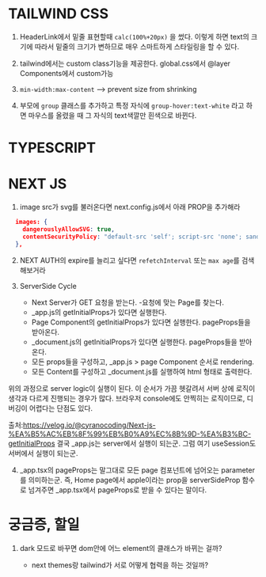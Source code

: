 # TAILWIND CSS

1. HeaderLink에서 밑줄 표현할때 `calc(100%+20px)` 을 썼다. 이렇게 하면 text의 크기에 따라서 밑줄의 크기가 변하므로 매우 스마트하게 스타일링을 할 수 있다.

2. tailwind에서는 custom class기능을 제공한다. global.css에서 @layer Components에서 custom가능

3. `min-width:max-content` --> prevent size from shrinking

4. 부모에 `group` 클래스를 추가하고 특정 자식에 `group-hover:text-white` 라고 하면 마우스를 올렸을 때 그 자식의 text색깔만 흰색으로 바뀐다.

# TYPESCRIPT

# NEXT JS

1. image src가 svg를 불러온다면 next.config.js에서 아래 PROP을 추가해라

```JSON
  images: {
    dangerouslyAllowSVG: true,
    contentSecurityPolicy: "default-src 'self'; script-src 'none'; sandbox;",
  },
```

2. NEXT AUTH의 expire를 늘리고 싶다면 `refetchInterval` 또는 `max age`를 검색해보거라

3. ServerSide Cycle
   - Next Server가 GET 요청을 받는다. -요청에 맞는 Page를 찾는다.
   - \_app.js의 getInitialProps가 있다면 실행한다.
   - Page Component의 getInitialProps가 있다면 실행한다. pageProps들을 받아온다.
   - \_document.js의 getInitialProps가 있다면 실행한다. pageProps들을 받아온다.
   - 모든 props들을 구성하고, \_app.js > page Component 순서로 rendering.
   - 모든 Content를 구성하고 \_document.js를 실행하여 html 형태로 출력한다.

위의 과정으로 server logic이 실행이 된다. 이 순서가 가끔 헷갈려서 서버 상에 로직이 생각과 다르게 진행되는 경우가 많다. 브라우저 console에도 안찍히는 로직이므로, 디버깅이 어렵다는 단점도 있다.

출처:https://velog.io/@cyranocoding/Next-js-%EA%B5%AC%EB%8F%99%EB%B0%A9%EC%8B%9D-%EA%B3%BC-getInitialProps
결국 \_app.js는 server에서 실행이 되는군. 그럼 여기 useSession도 서버에서 실행이 되는군.

4. \_app.tsx의 pageProps는 말그대로 모든 page 컴포넌트에 넘어오는 parameter를 의미하는군. 즉, Home page에서 apple이라는 prop을 serverSideProp 함수로 넘겨주면 \_app.tsx에서 pageProps로 받을 수 있다는 말이다.

# 궁금증, 할일

1. dark 모드로 바꾸면 dom안에 어느 element의 클래스가 바뀌는 걸까?

   - next themes랑 tailwind가 서로 어떻게 협력을 하는 것일까?
